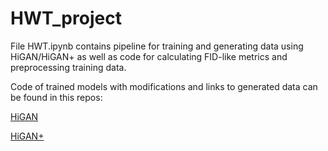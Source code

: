 # HWT_project
File HWT.ipynb contains pipeline for training and generating data using HiGAN/HiGAN+ as well as code for calculating FID-like metrics and preprocessing training data.

Code of trained models with modifications and links to generated data can be found in this repos:

[HiGAN](https://github.com/NA-burova/HiGAN)

[HiGAN+](https://github.com/NA-burova/HiGANplus)
